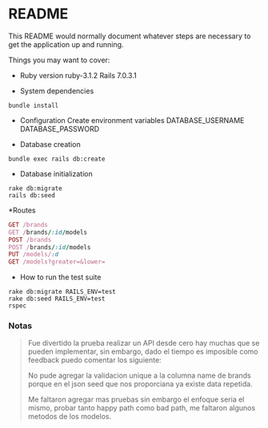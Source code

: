 # README

This README would normally document whatever steps are necessary to get the
application up and running.

Things you may want to cover:

* Ruby version
ruby-3.1.2
Rails 7.0.3.1

* System dependencies
```terminal
bundle install
```

* Configuration
Create environment variables
DATABASE_USERNAME
DATABASE_PASSWORD

* Database creation
```terminal
bundle exec rails db:create
```

* Database initialization
```terminal
rake db:migrate
rails db:seed
```

*Routes
```Ruby
GET /brands
GET /brands/:id/models
POST /brands
POST /brands/:id/models
PUT /models/:d
GET /models?greater=&lower=
```

* How to run the test suite
```terminal
rake db:migrate RAILS_ENV=test
rake db:seed RAILS_ENV=test
rspec
```
### Notas
> Fue divertido la prueba realizar un API desde cero hay muchas que se pueden
> implementar, sin embargo, dado el tiempo es imposible como feedback puedo
> comentar los siguiente:
>
> No pude agregar la validacion unique a la columna name de brands porque en el
> json seed que nos proporciana ya existe data repetida.
>
> Me faltaron agregar mas pruebas sin embargo el enfoque seria el mismo, probar tanto
> happy path como bad path, me faltaron algunos metodos de los modelos.